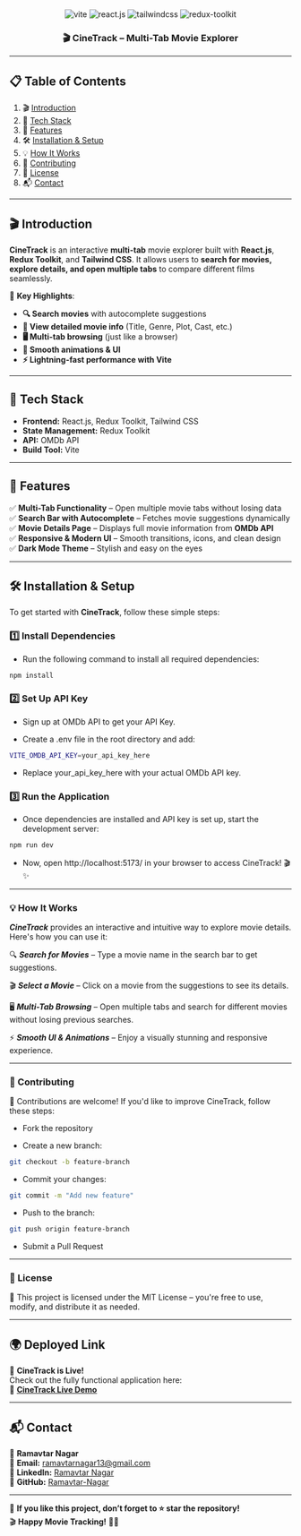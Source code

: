<div align="center">
  <br />
    
  <br />

  <div>
    <img src="https://img.shields.io/badge/-Vite-black?style=for-the-badge&logoColor=white&logo=vite&color=646CFF" alt="vite" />
    <img src="https://img.shields.io/badge/-React_JS-black?style=for-the-badge&logoColor=white&logo=react&color=61DAFB" alt="react.js" />
    <img src="https://img.shields.io/badge/-Tailwind_CSS-black?style=for-the-badge&logoColor=white&logo=tailwindcss&color=06B6D4" alt="tailwindcss" />
    <img src="https://img.shields.io/badge/-Redux_Toolkit-black?style=for-the-badge&logoColor=white&logo=redux&color=764ABC" alt="redux-toolkit" />
  </div>

  <h3 align="center">🎬 CineTrack – Multi-Tab Movie Explorer</h3>
</div>

---

## 📋 Table of Contents

1. 🎬 [Introduction](#introduction)
2. 🚀 [Tech Stack](#tech-stack)
3. 🎥 [Features](#features)
4. 🛠️ [Installation & Setup](#installation-setup)
5. 💡 [How It Works](#how-it-works)
6. 🤝 [Contributing](#contributing)
7. 📜 [License](#license)
8. 📬 [Contact](#contact)

---

## 🎬 Introduction

**CineTrack** is an interactive **multi-tab** movie explorer built with **React.js**, **Redux Toolkit**, and **Tailwind CSS**. It allows users to **search for movies, explore details, and open multiple tabs** to compare different films seamlessly.

🚀 **Key Highlights**:
- **🔍 Search movies** with autocomplete suggestions
- **🎥 View detailed movie info** (Title, Genre, Plot, Cast, etc.)
- **🖥️ Multi-tab browsing** (just like a browser)
- **🎨 Smooth animations & UI**
- **⚡ Lightning-fast performance with Vite**

---

## 🚀 Tech Stack

- **Frontend:** React.js, Redux Toolkit, Tailwind CSS
- **State Management:** Redux Toolkit
- **API:** OMDb API
- **Build Tool:** Vite

---

## 🎥 Features

✅ **Multi-Tab Functionality** – Open multiple movie tabs without losing data  
✅ **Search Bar with Autocomplete** – Fetches movie suggestions dynamically  
✅ **Movie Details Page** – Displays full movie information from **OMDb API**  
✅ **Responsive & Modern UI** – Smooth transitions, icons, and clean design  
✅ **Dark Mode Theme** – Stylish and easy on the eyes  

---

## 🛠️ Installation & Setup

To get started with **CineTrack**, follow these simple steps:

### 1️⃣ Install Dependencies

- Run the following command to install all required dependencies:

```sh
npm install
```

### 2️⃣ Set Up API Key

- Sign up at OMDb API to get your API Key.

- Create a .env file in the root directory and add:

```sh
VITE_OMDB_API_KEY=your_api_key_here
```
- Replace your_api_key_here with your actual OMDb API key.

### 3️⃣ Run the Application

- Once dependencies are installed and API key is set up, start the development server:

```sh
npm run dev
```

- Now, open http://localhost:5173/ in your browser to access CineTrack! 🎬✨

---

### 💡 How It Works

***CineTrack*** provides an interactive and intuitive way to explore movie details. Here's how you can use it:

🔍 ***Search for Movies*** – Type a movie name in the search bar to get suggestions.

🎬 ***Select a Movie*** – Click on a movie from the suggestions to see its details.

🖥️ ***Multi-Tab Browsing*** – Open multiple tabs and search for different movies without losing previous searches.

⚡ ***Smooth UI & Animations*** – Enjoy a visually stunning and responsive experience.

---

### 🤝 Contributing

🚀 Contributions are welcome! If you'd like to improve CineTrack, follow these steps:

- Fork the repository

- Create a new branch:

```sh
git checkout -b feature-branch
```
- Commit your changes:

```sh
git commit -m "Add new feature"

```

- Push to the branch:

```sh
git push origin feature-branch
```

- Submit a Pull Request

---

### 📜 License
📝 This project is licensed under the MIT License – you're free to use, modify, and distribute it as needed.

---

## 🌍 Deployed Link

🚀 **CineTrack is Live!**  
Check out the fully functional application here:  
🔗 **[CineTrack Live Demo](https://cine-track-react-rtk.vercel.app/)**  



---

## 📬 Contact

👤 **Ramavtar Nagar**  
📧 **Email:** [ramavtarnagar13@gmail.com](mailto:ramavtarnagar13@gmail.com)  
🔗 **LinkedIn:** [Ramavtar Nagar](https://www.linkedin.com/in/ramavtar-nagar-138b0a296/)  
🐙 **GitHub:** [Ramavtar-Nagar](https://github.com/Ramavtar-Nagar)  

---

🚀 **If you like this project, don’t forget to ⭐ star the repository!**  
🎬 **Happy Movie Tracking!** 🍿✨

